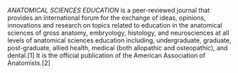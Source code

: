 _ANATOMICAL SCIENCES EDUCATION_ is a peer-reviewed journal that provides an international forum for the exchange of ideas, opinions, innovations and research on topics related to education in the anatomical sciences of gross anatomy, embryology, histology, and neurosciences at all levels of anatomical sciences education including, undergraduate, graduate, post-graduate, allied health, medical (both allopathic and osteopathic), and dental.[1] It is the official publication of the American Association of Anatomists.[2]
